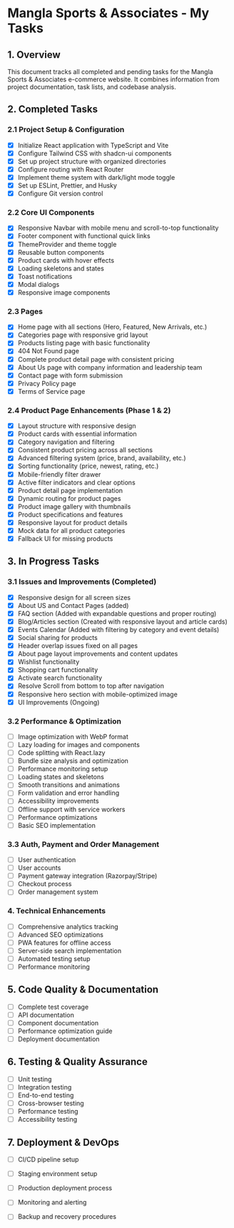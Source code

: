 # Mangla Sports & Associates - My Tasks

## 1. Overview
This document tracks all completed and pending tasks for the Mangla Sports & Associates e-commerce website. It combines information from project documentation, task lists, and codebase analysis.

## 2. Completed Tasks

### 2.1 Project Setup & Configuration
- [x] Initialize React application with TypeScript and Vite
- [x] Configure Tailwind CSS with shadcn-ui components
- [x] Set up project structure with organized directories
- [x] Configure routing with React Router
- [x] Implement theme system with dark/light mode toggle
- [x] Set up ESLint, Prettier, and Husky
- [x] Configure Git version control

### 2.2 Core UI Components
- [x] Responsive Navbar with mobile menu and scroll-to-top functionality
- [x] Footer component with functional quick links
- [x] ThemeProvider and theme toggle
- [x] Reusable button components
- [x] Product cards with hover effects
- [x] Loading skeletons and states
- [x] Toast notifications
- [x] Modal dialogs
- [x] Responsive image components

### 2.3 Pages
- [x] Home page with all sections (Hero, Featured, New Arrivals, etc.)
- [x] Categories page with responsive grid layout
- [x] Products listing page with basic functionality
- [x] 404 Not Found page
- [x] Complete product detail page with consistent pricing
- [x] About Us page with company information and leadership team
- [x] Contact page with form submission
- [x] Privacy Policy page
- [x] Terms of Service page

### 2.4 Product Page Enhancements (Phase 1 & 2)
- [x] Layout structure with responsive design
- [x] Product cards with essential information
- [x] Category navigation and filtering
- [x] Consistent product pricing across all sections
- [x] Advanced filtering system (price, brand, availability, etc.)
- [x] Sorting functionality (price, newest, rating, etc.)
- [x] Mobile-friendly filter drawer
- [x] Active filter indicators and clear options
- [x] Product detail page implementation
- [x] Dynamic routing for product pages
- [x] Product image gallery with thumbnails
- [x] Product specifications and features
- [x] Responsive layout for product details
- [x] Mock data for all product categories
- [x] Fallback UI for missing products

## 3. In Progress Tasks

### 3.1 Issues and Improvements (Completed)
- [x] Responsive design for all screen sizes
- [x] About US and Contact Pages (added)
- [x] FAQ section (Added with expandable questions and proper routing)
- [x] Blog/Articles section (Created with responsive layout and article cards)
- [x] Events Calendar (Added with filtering by category and event details)
- [x] Social sharing for products
- [x] Header overlap issues fixed on all pages
- [x] About page layout improvements and content updates
- [x] Wishlist functionality
- [x] Shopping cart functionality
- [x] Activate search functionality
- [x] Resolve Scroll from bottom to top after navigation
- [x] Responsive hero section with mobile-optimized image
- [x] UI Improvements (Ongoing)

### 3.2 Performance & Optimization
- [ ] Image optimization with WebP format
- [ ] Lazy loading for images and components
- [ ] Code splitting with React.lazy
- [ ] Bundle size analysis and optimization
- [ ] Performance monitoring setup
- [ ] Loading states and skeletons
- [ ] Smooth transitions and animations
- [ ] Form validation and error handling
- [ ] Accessibility improvements
- [ ] Offline support with service workers
- [ ] Performance optimizations
- [ ] Basic SEO implementation

### 3.3 Auth, Payment and Order Management
- [ ] User authentication
- [ ] User accounts
- [ ] Payment gateway integration (Razorpay/Stripe)
- [ ] Checkout process
- [ ] Order management system

### 4. Technical Enhancements
- [ ] Comprehensive analytics tracking
- [ ] Advanced SEO optimizations
- [ ] PWA features for offline access
- [ ] Server-side search implementation
- [ ] Automated testing setup
- [ ] Performance monitoring

## 5. Code Quality & Documentation
- [ ] Complete test coverage
- [ ] API documentation
- [ ] Component documentation
- [ ] Performance optimization guide
- [ ] Deployment documentation

## 6. Testing & Quality Assurance
- [ ] Unit testing
- [ ] Integration testing
- [ ] End-to-end testing
- [ ] Cross-browser testing
- [ ] Performance testing
- [ ] Accessibility testing

## 7. Deployment & DevOps
- [ ] CI/CD pipeline setup
- [ ] Staging environment setup
- [ ] Production deployment process
- [ ] Monitoring and alerting
- [ ] Backup and recovery procedures


